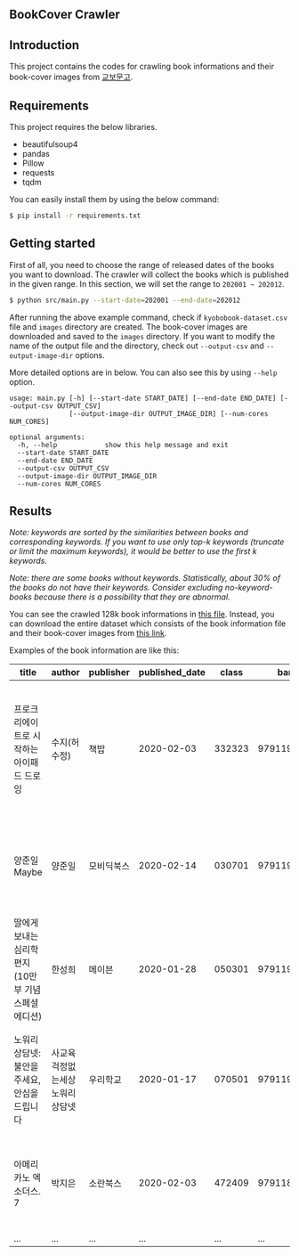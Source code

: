 ## BookCover Crawler

## Introduction
This project contains the codes for crawling book informations and their book-cover images from [교보문고](http://www.kyobobook.co.kr/index.laf?OV_REFFER=https://www.google.com/).

## Requirements
This project requires the below libraries.
* beautifulsoup4
* pandas
* Pillow
* requests
* tqdm

You can easily install them by using the below command:
```bash
$ pip install -r requirements.txt
```

## Getting started
First of all, you need to choose the range of released dates of the books you want to download. The crawler will collect the books which is published in the given range. In this section, we will set the range to `202001 ~ 202012`.
```bash
$ python src/main.py --start-date=202001 --end-date=202012
```
After running the above example command, check if `kyobobook-dataset.csv` file and `images` directory are created. The book-cover images are downloaded and saved to the `images` directory. If you want to modify the name of the output file and the directory, check out `--output-csv` and `--output-image-dir` options.

More detailed options are in below. You can also see this by using `--help` option.
```
usage: main.py [-h] [--start-date START_DATE] [--end-date END_DATE] [--output-csv OUTPUT_CSV]
               [--output-image-dir OUTPUT_IMAGE_DIR] [--num-cores NUM_CORES]

optional arguments:
  -h, --help            show this help message and exit
  --start-date START_DATE
  --end-date END_DATE
  --output-csv OUTPUT_CSV
  --output-image-dir OUTPUT_IMAGE_DIR
  --num-cores NUM_CORES
```

## Results

*Note: keywords are sorted by the similarities between books and corresponding keywords. If you want to use only top-k keywords (truncate or limit the maximum keywords), it would be better to use the first k keywords.*

*Note: there are some books without keywords. Statistically, about 30% of the books do not have their keywords. Consider excluding no-keyword-books because there is a possibility that they are abnormal.*

You can see the crawled 128k book informations in [this file](./kyobobook-dataset.csv). Instead, you can download the entire dataset which consists of the book information file and their book-cover images from [this link](https://drive.google.com/file/d/1HIY32G-UBZzzYzHp1y-_1zwQp7CHO1CK/view?usp=sharing).

Examples of the book information are like this:

|title|author|publisher|published_date|class|barcode|category|keywords|
|--|--|--|--|--|--|--|--|
|프로크리에이트로 시작하는 아이패드 드로잉|수지(허수정)|책밥 |2020-02-03|332323|9791196845391|컴퓨터/IT > 멀티미디어 > 스마트폰/태블릿|드로잉, 애니메이션, 그림, 스케치, 브러시, 캐릭터 그리기, 일러스트레이터, 내기, 리핑 마스크, 투시|
|양준일 Maybe|양준일|모비딕북스 |2020-02-14|030701|9791196601911|시/에세이 > 나라별 에세이 > 한국에세이|한국에세이, 소환, 자전적에세이, 서빙, 가수, 잠언, 연예인, 만개, 텔러, 좌절|
|딸에게 보내는 심리학 편지(10만 부 기념 스페셜 에디션)|한성희|메이븐 |2020-01-28|050301|9791190538015|인문 > 심리학 > 교양심리|감정, 자존감, 교양심리, 인생, 사랑, 니체, 이기주의자, 슈퍼 우먼, 삶의지혜, 개인주의|
|노워리 상담넷: 불안을 주세요, 안심을 드립니다|사교육걱정없는세상 노워리 상담넷|우리학교 |2020-01-17|070501|9791190337236|가정/육아 > 자녀교육 > 자녀교육일반서|영어 학습, 초등, 자녀 교육, 아이, 공부 습관, 부모, 독서 습관, 초등학교, 제안, 스마트폰|
|아메리카노 엑소더스. 7|박지은|소란북스 |2020-02-03|472409|9791189544096|만화 > 웹툰/카툰에세이 > SF/판타지|판타지만화, 단행본, 웹툰, 황혼, 알트, 마법사, 작화, 마법판타지, 음모, 토요|
|...|...|...|...|...|...|...|...|